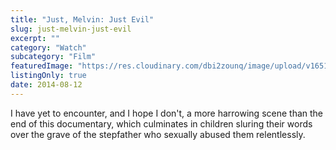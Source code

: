```yaml
---
title: "Just, Melvin: Just Evil"
slug: just-melvin-just-evil
excerpt: ""
category: "Watch"
subcategory: "Film"
featuredImage: "https://res.cloudinary.com/dbi2zounq/image/upload/v1651048795/Digital%20garden/media/just-melvin-just-evil_ps6wte.jpg"
listingOnly: true
date: 2014-08-12
---
```

I have yet to encounter, and I hope I don't, a more harrowing scene than the end of this documentary, which culminates in children sluring their words over the grave of the stepfather who sexually abused them relentlessly.